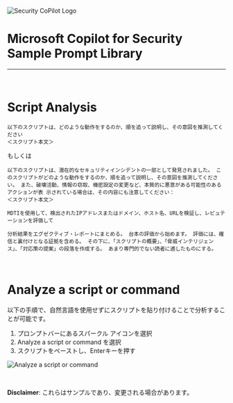 ![Security CoPilot Logo](https://github.com/ninjyanaka/Copilot-For-Security/blob/main/Promptbook%20samples/ic_fluent_copilot_64_64%402x.png)
# Microsoft Copilot for Security Sample Prompt Library

***
&nbsp;

# Script Analysis

```
以下のスクリプトは、どのような動作をするのか、順を追って説明し、その意図を推測してください
＜スクリプト本文＞
```
もしくは
```
以下のスクリプトは、潜在的なセキュリティインシデントの一部として発見されました。 このスクリプトがどのような動作をするのか、順を追って説明し、その意図を推測してください。 また、破壊活動、情報の窃取、機密設定の変更など、本質的に悪意がある可能性のあるアクションが表 示されている場合は、その内容にも注意してください：
＜スクリプト本文＞
```
```
MDTIを使用して、検出されたIPアドレスまたはドメイン、ホスト名、URLを検証し、レピュテーションを評価して
```
```
分析結果をエグゼクティブ・レポートにまとめる。 台本の評価から始めます。 評価には、確信と裏付けとなる証拠を含める。 その下に、「スクリプトの概要」、「脅威インテリジェンス」、「対応策の提案」の段落を作成する。 あまり専門的でない読者に適したものにする。
```
&nbsp;

# Analyze a script or command 

以下の手順で、自然言語を使用せずにスクリプトを貼り付けることで分析することが可能です。  

1. プロンプトバーにあるスパークル アイコンを選択  
2. Analyze a script or command を選択  
3. スクリプトをペーストし、Enterキーを押す  

![Analyze a script or command](https://github.com/ninjyanaka/Copilot-For-Security/blob/main/Sample%20Prompts/Scripts/Analyze%20a%20script%20or%20command.png)

&nbsp;

**Disclaimer**: これらはサンプルであり、変更される場合があります。

